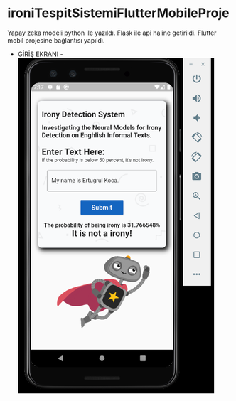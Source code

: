 # ironiTespitSistemiFlutterMobileProje
Yapay zeka modeli python ile yazıldı.
Flask ile api haline getirildi.
Flutter mobil projesine bağlantısı yapıldı.

 - GİRİŞ EKRANI - 
![alt text](https://github.com/ertugrulkoca/ironiTespitSistemiFlutterMobileProje/blob/main/ss.png?raw=true)
